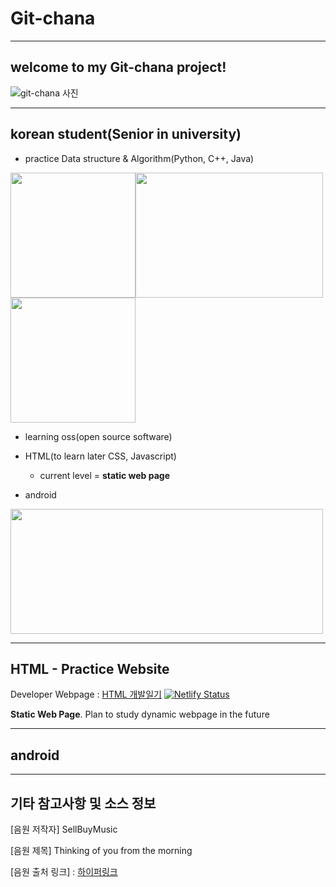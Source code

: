 
# __Git-chana__

-------------------------------------------------------------------------------

## __welcome to my Git-chana project!__

![git-chana 사진](https://user-images.githubusercontent.com/91324571/162100810-60ec9dc9-cb57-492d-be8c-b417c8b6edea.png)

-------------------------------------------------------------------------------

## __korean student(Senior in university)__


+ practice Data structure & Algorithm(Python, C++, Java)


<img src="https://user-images.githubusercontent.com/91324571/162557218-f98cb96d-d52d-4fa2-94d0-fa19503a2002.png" width="200" height="200"/><img src="https://user-images.githubusercontent.com/91324571/162557146-2d69ff65-092b-4328-95e1-b7e230bd187d.png" width="300" height="200"/><img src="https://user-images.githubusercontent.com/91324571/200742987-8cd68312-1c32-4ae4-bdbd-c5d2c33d95bf.jpg" width="200" height="200"/>




+ learning oss(open source software)

+ HTML(to learn later CSS, Javascript) 
   + current level = __static web page__  

+ android

<img src="https://lh3.googleusercontent.com/GTmuiIZrppouc6hhdWiocybtRx1Tpbl52eYw4l-nAqHtHd4BpSMEqe-vGv7ZFiaHhG_l4v2m5Fdhapxw9aFLf28ErztHEv5WYIz5fA" width="500" height="200"/>

-------------------------------------------------------------------------------

## __HTML - Practice Website__

Developer Webpage : <a target = 'blank' href = 'https://hesuhesu.netlify.app/'>HTML 개발일기</a>
[![Netlify Status](https://api.netlify.com/api/v1/badges/5d359541-e781-4447-8bc2-3ecf2839020d/deploy-status)](https://app.netlify.com/sites/hesuhesu/deploys)


__Static Web Page__. Plan to study dynamic webpage in the future

-------------------------------------------------------------------------------

## android



-------------------------------------------------------------------------------

## 기타 참고사항 및 소스 정보

[음원 저작자] SellBuyMusic

[음원 제목] Thinking of you from the morning 

[음원 출처 링크] : [하이퍼링크](https://www.sellbuymusic.com/search/freebgm)
